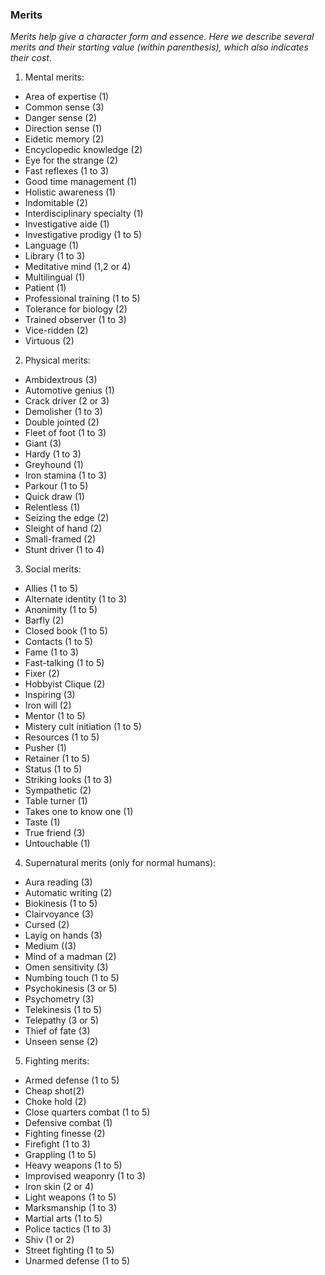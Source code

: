 ### Merits

_Merits help give a character form and essence. Here we describe several merits and their starting value (within parenthesis), which also indicates their cost_.

1. Mental merits:
  * Area of expertise (1)
  * Common sense (3)
  * Danger sense (2)
  * Direction sense (1)
  * Eidetic memory (2)
  * Encyclopedic knowledge (2)
  * Eye for the strange (2)
  * Fast reflexes (1 to 3)
  * Good time management (1)
  * Holistic awareness (1)
  * Indomitable (2)
  * Interdisciplinary specialty (1)
  * Investigative aide (1)
  * Investigative prodigy (1 to 5)
  * Language (1)
  * Library (1 to 3)
  * Meditative mind (1,2 or 4)
  * Multilingual (1)
  * Patient (1)
  * Professional training (1 to 5)
  * Tolerance for biology (2)
  * Trained observer (1 to 3)
  * Vice-ridden (2)
  * Virtuous (2)
2. Physical merits:
  * Ambidextrous (3)
  * Automotive genius (1)
  * Crack driver (2 or 3)
  * Demolisher (1 to 3)
  * Double jointed (2)
  * Fleet of foot (1 to 3)
  * Giant (3)
  * Hardy (1 to 3)
  * Greyhound (1)
  * Iron stamina (1 to 3)
  * Parkour (1 to 5)
  * Quick draw (1)
  * Relentless (1)
  * Seizing the edge (2)
  * Sleight of hand (2)
  * Small-framed (2)
  * Stunt driver (1 to 4)
3. Social merits:
  * Allies (1 to 5)
  * Alternate identity (1 to 3)
  * Anonimity (1 to 5)
  * Barfly (2)
  * Closed book (1 to 5)
  * Contacts (1 to 5)
  * Fame (1 to 3)
  * Fast-talking (1 to 5)
  * Fixer (2)
  * Hobbyist Clique (2)
  * Inspiring (3)
  * Iron will (2)
  * Mentor (1 to 5)
  * Mistery cult initiation (1 to 5)
  * Resources (1 to 5)
  * Pusher (1)
  * Retainer (1 to 5)
  * Status (1 to 5)
  * Striking looks (1 to 3)
  * Sympathetic (2)
  * Table turner (1)
  * Takes one to know one (1)
  * Taste (1)
  * True friend (3)
  * Untouchable (1)
4. Supernatural merits (only for normal humans):
  * Aura reading (3)
  * Automatic writing (2)
  * Biokinesis (1 to 5)
  * Clairvoyance (3)
  * Cursed (2)
  * Layig on hands (3)
  * Medium ((3)
  * Mind of a madman (2)
  * Omen sensitivity (3)
  * Numbing touch (1 to 5)
  * Psychokinesis (3 or 5)
  * Psychometry (3)
  * Telekinesis (1 to 5)
  * Telepathy (3 or 5)
  * Thief of fate (3)
  * Unseen sense (2)
5. Fighting merits:
  * Armed defense (1 to 5)
  * Cheap shot(2)
  * Choke hold (2)
  * Close quarters combat (1 to 5)
  * Defensive combat (1)
  * Fighting finesse (2)
  * Firefight (1 to 3)
  * Grappling (1 to 5)
  * Heavy weapons (1 to 5)
  * Improvised weaponry (1 to 3)
  * Iron skin (2 or 4)
  * Light weapons (1 to 5)
  * Marksmanship (1 to 3)
  * Martial arts (1 to 5)
  * Police tactics (1 to 3)
  * Shiv (1 or 2)
  * Street fighting (1 to 5)
  * Unarmed defense (1 to 5)
